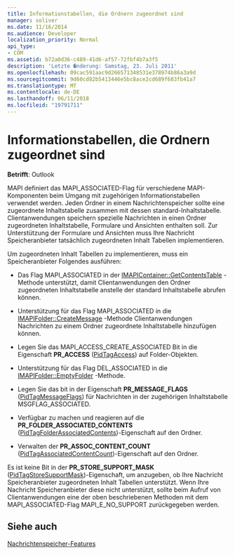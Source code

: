 ```yaml
---
title: Informationstabellen, die Ordnern zugeordnet sind
manager: soliver
ms.date: 11/16/2014
ms.audience: Developer
localization_priority: Normal
api_type:
- COM
ms.assetid: b72a0d36-c489-41d6-af57-72fbf4b7a3f5
description: 'Letzte �nderung: Samstag, 23. Juli 2011'
ms.openlocfilehash: 09cac591aac9d266571348531e378974b86a3a9d
ms.sourcegitcommit: 9d60cd82b5413446e5bc8ace2cd689f683fb41a7
ms.translationtype: MT
ms.contentlocale: de-DE
ms.lasthandoff: 06/11/2018
ms.locfileid: "19791711"
---
```

# <a name="folder-associated-information-tables"></a>Informationstabellen, die Ordnern zugeordnet sind

  
  
**Betrifft**: Outlook 
  
MAPI definiert das MAPI_ASSOCIATED-Flag für verschiedene MAPI-Komponenten beim Umgang mit zugehörigen Informationstabellen verwendet werden. Jeden Ordner in einem Nachrichtenspeicher sollte eine zugeordnete Inhaltstabelle zusammen mit dessen standard-Inhaltstabelle. Clientanwendungen speichern spezielle Nachrichten in einen Ordner zugeordneten Inhaltstabelle, Formulare und Ansichten enthalten soll. Zur Unterstützung der Formulare und Ansichten muss Ihre Nachricht Speicheranbieter tatsächlich zugeordneten Inhalt Tabellen implementieren.
  
Um zugeordneten Inhalt Tabellen zu implementieren, muss ein Speicheranbieter Folgendes ausführen:
  
- Das Flag MAPI_ASSOCIATED in der [IMAPIContainer::GetContentsTable](imapicontainer-getcontentstable.md) -Methode unterstützt, damit Clientanwendungen den Ordner zugeordneten Inhaltstabelle anstelle der standard Inhaltstabelle abrufen können. 
    
- Unterstützung für das Flag MAPI_ASSOCIATED in die [IMAPIFolder::CreateMessage](imapifolder-createmessage.md) -Methode Clientanwendungen Nachrichten zu einem Ordner zugeordnete Inhaltstabelle hinzufügen können. 
    
- Legen Sie das MAPI_ACCESS_CREATE_ASSOCIATED Bit in die Eigenschaft **PR_ACCESS** ([PidTagAccess](pidtagaccess-canonical-property.md)) auf Folder-Objekten.
    
- Unterstützung für das Flag DEL_ASSOCIATED in die [IMAPIFolder::EmptyFolder](imapifolder-emptyfolder.md) -Methode. 
    
- Legen Sie das bit in der Eigenschaft **PR_MESSAGE_FLAGS** ([PidTagMessageFlags](pidtagmessageflags-canonical-property.md)) für Nachrichten in der zugehörigen Inhaltstabelle MSGFLAG_ASSOCIATED.
    
- Verfügbar zu machen und reagieren auf die **PR_FOLDER_ASSOCIATED_CONTENTS** ([PidTagFolderAssociatedContents](pidtagfolderassociatedcontents-canonical-property.md))-Eigenschaft auf den Ordner.
    
- Verwalten der **PR_ASSOC_CONTENT_COUNT** ([PidTagAssociatedContentCount](pidtagassociatedcontentcount-canonical-property.md))-Eigenschaft auf den Ordner.
    
Es ist keine Bit in der **PR_STORE_SUPPORT_MASK** ([PidTagStoreSupportMask](pidtagstoresupportmask-canonical-property.md))-Eigenschaft, um anzugeben, ob Ihre Nachricht Speicheranbieter zugeordneten Inhalt Tabellen unterstützt. Wenn Ihre Nachricht Speicheranbieter diese nicht unterstützt, sollte beim Aufruf von Clientanwendungen eine der oben beschriebenen Methoden mit dem MAPI_ASSOCIATED-Flag MAPI_E_NO_SUPPORT zurückgegeben werden.
  
## <a name="see-also"></a>Siehe auch



[Nachrichtenspeicher-Features](message-store-features.md)

